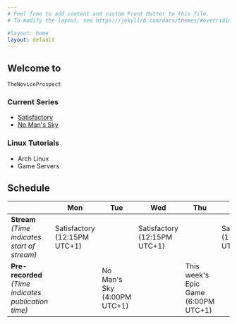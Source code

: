 ```yaml
---
# Feel free to add content and custom Front Matter to this file.
# To modify the layout, see https://jekyllrb.com/docs/themes/#overriding-theme-defaults

#layout: home
layout: default
---
```

## Welcome to

`TheNoviceProspect`

### Current Series

- [Satisfactory](https://www.youtube.com/watch?v=F2zch49qDwI&list=PLuRZiBd8Z0Aq5GqtK5UoLY66ZI3Sg-3tS)
- [No Man's Sky](https://www.youtube.com/watch?v=Pfj9j64duFs&list=PLuRZiBd8Z0AqQu2zZVGclTt4q0hfYRrgB)

### Linux Tutorials

- Arch Linux
- Game Servers

## Schedule

|                                                            | **Mon**                         | **Tue**                        | **Wed**                         | **Thu**                                 | **Fri**                         |
|------------------------------------------------------------|---------------------------------|--------------------------------|---------------------------------|-----------------------------------------|---------------------------------|
| **Stream**<br>*(Time indicates <br>start of stream)*       | Satisfactory<br>(12:15PM UTC+1) |                                | Satisfactory<br>(12:15PM UTC+1) |                                         | Satisfactory<br>(12:15PM UTC+1) |
| **Pre-recorded**<br>*(Time indicates<br>publication time)* |                                 | No Man's Sky<br>(4:00PM UTC+1) |                                 | This week's Epic Game<br>(6:00PM UTC+1) |                                 |
